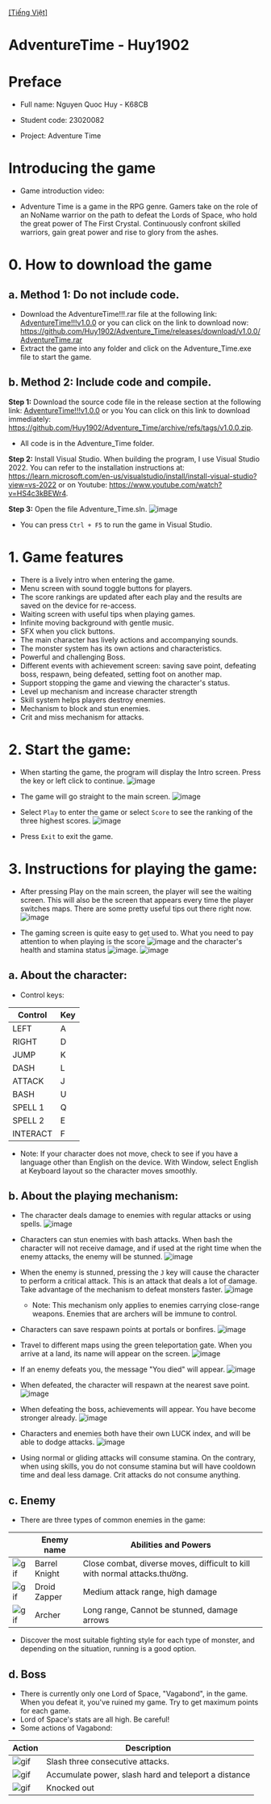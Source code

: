 [[Tiếng Việt]](README.md)

# AdventureTime - Huy1902

# Preface

+ Full name: Nguyen Quoc Huy - K68CB

+ Student code: 23020082

+ Project: Adventure Time

# Introducing the game

- Game introduction video:

- Adventure Time is a game in the RPG genre. Gamers take on the role of an NoName warrior on the path to defeat the Lords of Space, who hold the great power of The First Crystal. Continuously confront skilled warriors, gain great power and rise to glory from the ashes.

# 0. How to download the game

## a. Method 1: Do not include code.

- Download the AdventureTime!!!.rar file at the following link: [AdventureTime!!!v1.0.0](https://github.com/Huy1902/Adventure_Time/releases/tag/v1.0.0) or you can click on the link to download now: https://github.com/Huy1902/Adventure_Time/releases/download/v1.0.0/AdventureTime.rar
- Extract the game into any folder and click on the Adventure_Time.exe file to start the game.

## b. Method 2: Include code and compile.

**Step 1:** Download the source code file in the release section at the following link: [AdventureTime!!!v1.0.0](https://github.com/Huy1902/Adventure_Time/releases/tag/v1.0.0) or you You can click on this link to download immediately: https://github.com/Huy1902/Adventure_Time/archive/refs/tags/v1.0.0.zip.

- All code is in the Adventure_Time folder.

**Step 2:** Install Visual Studio. When building the program, I use Visual Studio 2022. You can refer to the installation instructions at: https://learn.microsoft.com/en-us/visualstudio/install/install-visual-studio?view=vs-2022 or on Youtube: https://www.youtube.com/watch?v=HS4c3kBEWr4.

**Step 3:** Open the file Adventure_Time.sln. ![image](demo_resources/install.png)
- You can press `Ctrl + F5` to run the game in Visual Studio.

# 1. Game features
- There is a lively intro when entering the game.
- Menu screen with sound toggle buttons for players.
- The score rankings are updated after each play and the results are saved on the device for re-access.
- Waiting screen with useful tips when playing games.
- Infinite moving background with gentle music.
- SFX when you click buttons.
- The main character has lively actions and accompanying sounds.
- The monster system has its own actions and characteristics.
- Powerful and challenging Boss.
- Different events with achievement screen: saving save point, defeating boss, respawn, being defeated, setting foot on another map.
- Support stopping the game and viewing the character's status.
- Level up mechanism and increase character strength
- Skill system helps players destroy enemies.
- Mechanism to block and stun enemies.
- Crit and miss mechanism for attacks.

# 2. Start the game:
- When starting the game, the program will display the Intro screen. Press the key or left click to continue.
![image](demo_resources/intro_demo.png)

- The game will go straight to the main screen.
![image](demo_resources/main_menu.png)

- Select `Play` to enter the game or select `Score` to see the ranking of the three highest scores.
![image](demo_resources/standing.png)

- Press `Exit` to exit the game.

# 3. Instructions for playing the game:
- After pressing Play on the main screen, the player will see the waiting screen. This will also be the screen that appears every time the player switches maps. There are some pretty useful tips out there right now.
![image](demo_resources/loading.png)

- The gaming screen is quite easy to get used to. What you need to pay attention to when playing is the score ![image](demo_resources/Score.png) and the character's health and stamina status ![image](demo_resources/HP_STA.png).
![image](demo_resources/playing.png)

## a. About the character:

- Control keys:

| Control | Key |
|--------|----------|
| LEFT | A |
| RIGHT | D |
| JUMP | K |
| DASH | L |
| ATTACK | J |
| BASH | U |
| SPELL 1 | Q |
| SPELL 2 | E |
| INTERACT|     F    |

- Note: If your character does not move, check to see if you have a language other than English on the device. With Window, select English at Keyboard layout so the character moves smoothly.

## b. About the playing mechanism:
- The character deals damage to enemies with regular attacks or using spells.
![image](demo_resources/darkra.png)

- Characters can stun enemies with bash attacks. When bash the character will not receive damage, and if used at the right time when the enemy attacks, the enemy will be stunned.
![image](demo_resources/bash_success.png)

- When the enemy is stunned, pressing the `J` key will cause the character to perform a critical attack. This is an attack that deals a lot of damage. Take advantage of the mechanism to defeat monsters faster.
![image](demo_resources/crit.png)
   + Note: This mechanism only applies to enemies carrying close-range weapons. Enemies that are archers will be immune to control.

- Characters can save respawn points at portals or bonfires.
![image](demo_resources/bonfire.png)

- Travel to different maps using the green teleportation gate. When you arrive at a land, its name will appear on the screen.
![image](demo_resources/portal.png)

- If an enemy defeats you, the message "You died" will appear.
![image](demo_resources/died.png)

- When defeated, the character will respawn at the nearest save point.
![image](demo_resources/revival.png)

- When defeating the boss, achievements will appear. You have become stronger already.
![image](demo_resources/boss_fallen.png)

- Characters and enemies both have their own LUCK index, and will be able to dodge attacks.
![image](demo_resources/miss.png)

- Using normal or gliding attacks will consume stamina. On the contrary, when using skills, you do not consume stamina but will have cooldown time and deal less damage. Crit attacks do not consume anything.

## c. Enemy
- There are three types of common enemies in the game:

|                                         | Enemy name	       |                                 Abilities and Powers                                            |
|-----------------------------------------|--------------------|--------------------------------------------------------------------------------------------------|
| ![gif](demo_resources/Knight.gif) | Barrel Knight	  | Close combat, diverse moves, difficult to kill with normal attacks.thường.                                                                       |
| ![gif](demo_resources/small_droid.gif)  | Droid Zapper	       | Medium attack range, high damage                                              |
| ![gif](demo_resources/archer.gif)  | Archer	   | Long range, Cannot be stunned, damage arrows                                                                 |

- Discover the most suitable fighting style for each type of monster, and depending on the situation, running is a good option.
## d. Boss
- There is currently only one Lord of Space, "Vagabond", in the game. When you defeat it, you've ruined my game. Try to get maximum points for each game.
- Lord of Space's stats are all high. Be careful!
- Some actions of Vagabond:

|  Action  |   Description      |
|---------|------------------------------------------|
| ![gif](demo_resources/boss_attack1.gif)    |     Slash three consecutive attacks.     |
|  ![gif](demo_resources/boss_attack2.gif)   |     Accumulate power, slash hard and teleport a distance   |
| ![gif](demo_resources/boss_die.gif)     |    Knocked out     |



